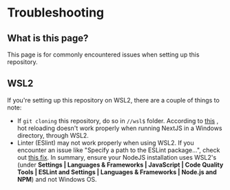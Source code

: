 # Troubleshooting

## What is this page?

This page is for commonly encountered issues when setting up this repository.

## WSL2

If you're setting up this repository on WSL2, there are a couple of things to note:

* If `git cloning` this repository, do so in `//wsl$` folder. According
  to [this](https://stackoverflow.com/questions/65359786/hot-reload-stopped-working-after-adjusting-environment-for-work-requirements)
  , hot reloading doesn't work properly when running NextJS in a Windows directory, through WSL2.
* Linter (ESlint) may not work properly when using WSL2. If you encounter an issue like "Specify a path to the ESLint
  package...", check out [this fix](https://youtrack.jetbrains.com/issue/WEB-52564). In summary, ensure your NodeJS
  installation uses WSL2's (under **Settings | Languages & Frameworks | JavaScript | Code Quality Tools | ESLint and
  Settings | Languages & Frameworks | Node.js and NPM**) and not Windows OS.